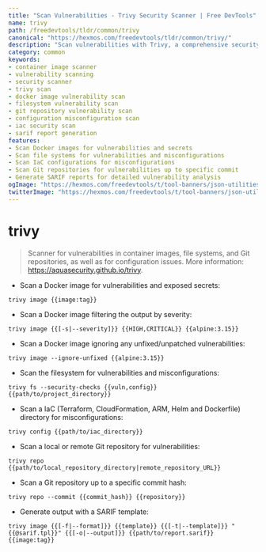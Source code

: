 ```yaml
---
title: "Scan Vulnerabilities - Trivy Security Scanner | Free DevTools"
name: trivy
path: /freedevtools/tldr/common/trivy
canonical: "https://hexmos.com/freedevtools/tldr/common/trivy/"
description: "Scan vulnerabilities with Trivy, a comprehensive security scanner for container images and file systems. Identify and fix security issues quickly. Free online tool, no registration required."
category: common
keywords:
- container image scanner
- vulnerability scanning
- security scanner
- trivy scan
- docker image vulnerability scan
- filesystem vulnerability scan
- git repository vulnerability scan
- configuration misconfiguration scan
- iac security scan
- sarif report generation
features:
- Scan Docker images for vulnerabilities and secrets
- Scan file systems for vulnerabilities and misconfigurations
- Scan IaC configurations for misconfigurations
- Scan Git repositories for vulnerabilities up to specific commit
- Generate SARIF reports for detailed vulnerability analysis
ogImage: "https://hexmos.com/freedevtools/t/tool-banners/json-utilities-banner.png"
twitterImage: "https://hexmos.com/freedevtools/t/tool-banners/json-utilities-banner.png"
---
```


# trivy

> Scanner for vulnerabilities in container images, file systems, and Git repositories, as well as for configuration issues.
> More information: <https://aquasecurity.github.io/trivy>.

- Scan a Docker image for vulnerabilities and exposed secrets:

`trivy image {{image:tag}}`

- Scan a Docker image filtering the output by severity:

`trivy image {{[-s|--severity]}} {{HIGH,CRITICAL}} {{alpine:3.15}}`

- Scan a Docker image ignoring any unfixed/unpatched vulnerabilities:

`trivy image --ignore-unfixed {{alpine:3.15}}`

- Scan the filesystem for vulnerabilities and misconfigurations:

`trivy fs --security-checks {{vuln,config}} {{path/to/project_directory}}`

- Scan a IaC (Terraform, CloudFormation, ARM, Helm and Dockerfile) directory for misconfigurations:

`trivy config {{path/to/iac_directory}}`

- Scan a local or remote Git repository for vulnerabilities:

`trivy repo {{path/to/local_repository_directory|remote_repository_URL}}`

- Scan a Git repository up to a specific commit hash:

`trivy repo --commit {{commit_hash}} {{repository}}`

- Generate output with a SARIF template:

`trivy image {{[-f|--format]}} {{template}} {{[-t|--template]}} "{{@sarif.tpl}}" {{[-o|--output]}} {{path/to/report.sarif}} {{image:tag}}`
